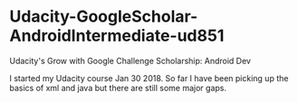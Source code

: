 # Udacity-GoogleScholar-AndroidIntermediate-ud851
Udacity's Grow with Google Challenge Scholarship: Android Dev

I started my Udacity course Jan 30 2018. So far I have been picking up the basics of xml and java but there are still some major gaps.
